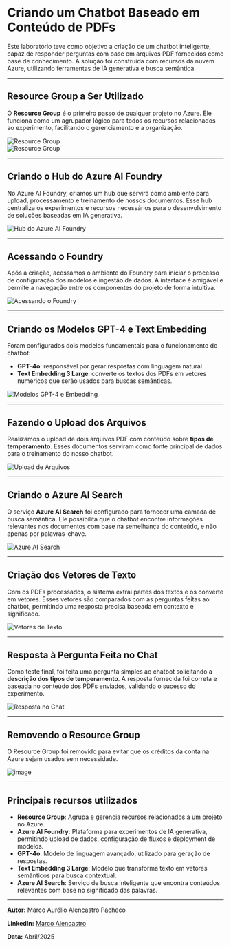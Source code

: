 # Criando um Chatbot Baseado em Conteúdo de PDFs

Este laboratório teve como objetivo a criação de um chatbot inteligente, capaz de responder perguntas com base em arquivos PDF fornecidos como base de conhecimento. A solução foi construída com recursos da nuvem Azure, utilizando ferramentas de IA generativa e busca semântica.

---

## Resource Group a Ser Utilizado

O **Resource Group** é o primeiro passo de qualquer projeto no Azure. Ele funciona como um agrupador lógico para todos os recursos relacionados ao experimento, facilitando o gerenciamento e a organização.

![Resource Group](https://github.com/user-attachments/assets/d4ce58d4-a82b-4c6d-bc40-92ed03b1bc8d)  
![Resource Group](https://github.com/user-attachments/assets/52a8207f-9e11-41fe-b90e-f550195d69c6)

---

## Criando o Hub do Azure AI Foundry

No Azure AI Foundry, criamos um hub que servirá como ambiente para upload, processamento e treinamento de nossos documentos. Esse hub centraliza os experimentos e recursos necessários para o desenvolvimento de soluções baseadas em IA generativa.

![Hub do Azure AI Foundry](https://github.com/user-attachments/assets/9d03d8b2-43d3-4828-9177-c63f9c9c34f4)

---

## Acessando o Foundry

Após a criação, acessamos o ambiente do Foundry para iniciar o processo de configuração dos modelos e ingestão de dados. A interface é amigável e permite a navegação entre os componentes do projeto de forma intuitiva.

![Acessando o Foundry](https://github.com/user-attachments/assets/9d484d36-e601-4087-8b0d-fc651f32257a)

---

## Criando os Modelos GPT-4 e Text Embedding

Foram configurados dois modelos fundamentais para o funcionamento do chatbot:

- **GPT-4o**: responsável por gerar respostas com linguagem natural.
- **Text Embedding 3 Large**: converte os textos dos PDFs em vetores numéricos que serão usados para buscas semânticas.

![Modelos GPT-4 e Embedding](https://github.com/user-attachments/assets/04e620f0-4c26-4419-9d90-4387b9ec2795)

---

## Fazendo o Upload dos Arquivos

Realizamos o upload de dois arquivos PDF com conteúdo sobre **tipos de temperamento**. Esses documentos serviram como fonte principal de dados para o treinamento do nosso chatbot.

![Upload de Arquivos](https://github.com/user-attachments/assets/fbe297ac-bbe4-4f6e-a291-49c06c11fc17)

---

## Criando o Azure AI Search

O serviço **Azure AI Search** foi configurado para fornecer uma camada de busca semântica. Ele possibilita que o chatbot encontre informações relevantes nos documentos com base na semelhança do conteúdo, e não apenas por palavras-chave.

![Azure AI Search](https://github.com/user-attachments/assets/24a724d2-3aa9-497d-b256-8a0d3eb6250d)

---

## Criação dos Vetores de Texto

Com os PDFs processados, o sistema extrai partes dos textos e os converte em vetores. Esses vetores são comparados com as perguntas feitas ao chatbot, permitindo uma resposta precisa baseada em contexto e significado.

![Vetores de Texto](https://github.com/user-attachments/assets/59247488-58d8-4db9-b3c4-3ee6bca0d4e2)

---

## Resposta à Pergunta Feita no Chat

Como teste final, foi feita uma pergunta simples ao chatbot solicitando a **descrição dos tipos de temperamento**. A resposta fornecida foi correta e baseada no conteúdo dos PDFs enviados, validando o sucesso do experimento.

![Resposta no Chat](https://github.com/user-attachments/assets/0b4f6fd0-9666-45fa-92c8-7f8272e7715d)

---

## Removendo o Resource Group

O Resource Group foi removido para evitar que os créditos da conta na Azure sejam usados sem necessidade.

![image](https://github.com/user-attachments/assets/8c2a3ad7-7515-4663-be8a-3f8a8629ec37)

---

## Principais recursos utilizados

- **Resource Group**: Agrupa e gerencia recursos relacionados a um projeto no Azure.
- **Azure AI Foundry**: Plataforma para experimentos de IA generativa, permitindo upload de dados, configuração de fluxos e deployment de modelos.
- **GPT-4o**: Modelo de linguagem avançado, utilizado para geração de respostas.
- **Text Embedding 3 Large**: Modelo que transforma texto em vetores semânticos para busca contextual.
- **Azure AI Search**: Serviço de busca inteligente que encontra conteúdos relevantes com base no significado das palavras.

---

**Autor:** Marco Aurélio Alencastro Pacheco

**LinkedIn:** [Marco Alencastro](https://linkedin.com/in/marco-alencastro)

**Data:** Abril/2025
